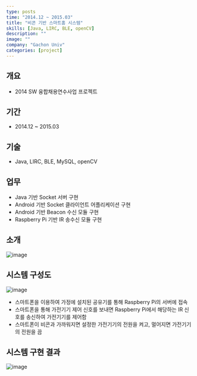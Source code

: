 ```yaml
---
type: posts
time: "2014.12 ~ 2015.03"
title: "비콘 기반 스마트홈 시스템"
skills: [Java, LIRC, BLE, openCV]
description: ""
image: ""
company: "Gachon Univ"
categories: [project]
---
```


## 개요 

* 2014 SW 융합채용연수사업 프로젝트

## 기간

* 2014.12 ~ 2015.03

## 기술 

* Java, LIRC, BLE, MySQL, openCV

## 업무

* Java 기반 Socket 서버 구현
* Android 기반 Socket 클라이언트 어플리케이션 구현
* Android 기반 Beacon 수신 모듈 구현
* Raspberry Pi 기반 IR 송수신 모듈 구현

## 소개 

![image](https://user-images.githubusercontent.com/35713051/121361906-a5327680-c970-11eb-845e-17c19c3a46f2.png)

## 시스템 구성도 

![image](https://user-images.githubusercontent.com/35713051/121361949-afed0b80-c970-11eb-851a-e66a9cd1001a.png)

* 스마트폰을 이용하여 가정에 설치된 공유기를 통해 Raspberry Pi의 서버에 접속
* 스마트폰을 통해 가전기기 제어 신호를 보내면 Raspberry Pi에서 해당하는 IR 신호를 송신하여 가전기기를 제어함
* 스마트폰이 비콘과 가까워지면 설정한 가전기기의 전원을 켜고, 멀어지면 가전기기의 전원을 끔


## 시스템 구현 결과 

![image](https://user-images.githubusercontent.com/35713051/121362044-c5623580-c970-11eb-8556-cbf4c210fef1.png)



